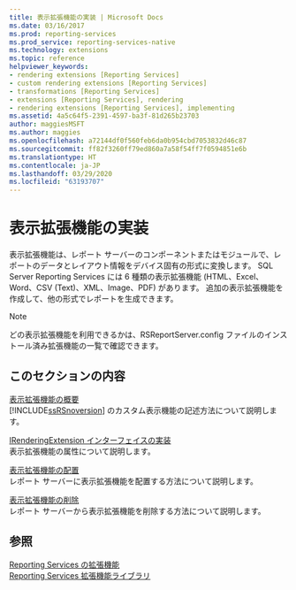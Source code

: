 ```yaml
---
title: 表示拡張機能の実装 | Microsoft Docs
ms.date: 03/16/2017
ms.prod: reporting-services
ms.prod_service: reporting-services-native
ms.technology: extensions
ms.topic: reference
helpviewer_keywords:
- rendering extensions [Reporting Services]
- custom rendering extensions [Reporting Services]
- transformations [Reporting Services]
- extensions [Reporting Services], rendering
- rendering extensions [Reporting Services], implementing
ms.assetid: 4a5c64f5-2391-4597-ba3f-81d265b23703
author: maggiesMSFT
ms.author: maggies
ms.openlocfilehash: a72144df0f560feb6da0b954cbd7053832d46c87
ms.sourcegitcommit: ff82f3260ff79ed860a7a58f54ff7f0594851e6b
ms.translationtype: HT
ms.contentlocale: ja-JP
ms.lasthandoff: 03/29/2020
ms.locfileid: "63193707"
---
```

# <a name="implementing-a-rendering-extension"></a>表示拡張機能の実装
  表示拡張機能は、レポート サーバーのコンポーネントまたはモジュールで、レポートのデータとレイアウト情報をデバイス固有の形式に変換します。 SQL Server Reporting Services には 6 種類の表示拡張機能 (HTML、Excel、Word、CSV (Text)、XML、Image、PDF) があります。 追加の表示拡張機能を作成して、他の形式でレポートを生成できます。  
  
> [!NOTE]  
>  どの表示拡張機能を利用できるかは、RSReportServer.config ファイルのインストール済み拡張機能の一覧で確認できます。  
  
## <a name="in-this-section"></a>このセクションの内容  
 [表示拡張機能の概要](../../../reporting-services/extensions/rendering-extension/rendering-extensions-overview.md)  
 [!INCLUDE[ssRSnoversion](../../../includes/ssrsnoversion-md.md)] のカスタム表示機能の記述方法について説明します。  
  
 [IRenderingExtension インターフェイスの実装](../../../reporting-services/extensions/rendering-extension/implementing-the-irenderingextension-interface.md)  
 表示拡張機能の属性について説明します。  
  
 [表示拡張機能の配置](../../../reporting-services/extensions/rendering-extension/deploying-a-rendering-extension.md)  
 レポート サーバーに表示拡張機能を配置する方法について説明します。  
  
 [表示拡張機能の削除](../../../reporting-services/extensions/rendering-extension/removing-a-rendering-extension.md)  
 レポート サーバーから表示拡張機能を削除する方法について説明します。  
  
## <a name="see-also"></a>参照  
 [Reporting Services の拡張機能](../../../reporting-services/extensions/reporting-services-extensions.md)   
 [Reporting Services 拡張機能ライブラリ](../../../reporting-services/extensions/reporting-services-extension-library.md)  
  
  
